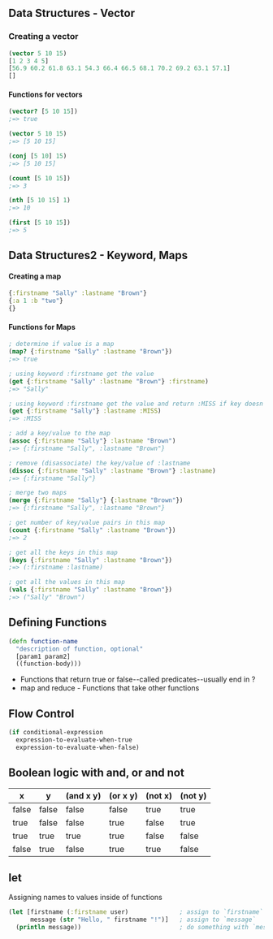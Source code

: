 ## Data Structures - Vector

### Creating a vector

```clj
(vector 5 10 15)
[1 2 3 4 5]
[56.9 60.2 61.8 63.1 54.3 66.4 66.5 68.1 70.2 69.2 63.1 57.1]
[]
```

#### Functions for vectors

```clj
(vector? [5 10 15])
;=> true

(vector 5 10 15)
;=> [5 10 15]

(conj [5 10] 15)
;=> [5 10 15]

(count [5 10 15])
;=> 3

(nth [5 10 15] 1)
;=> 10

(first [5 10 15])
;=> 5
```

## Data Structures2 - Keyword, Maps

#### Creating a map

```clj
{:firstname "Sally" :lastname "Brown"}
{:a 1 :b "two"}
{}
```


#### Functions for Maps

```clj
; determine if value is a map
(map? {:firstname "Sally" :lastname "Brown"})
;=> true

; using keyword :firstname get the value
(get {:firstname "Sally" :lastname "Brown"} :firstname)
;=> "Sally"

; using keyword :firstname get the value and return :MISS if key doesn't exist in map
(get {:firstname "Sally"} :lastname :MISS)
;=> :MISS

; add a key/value to the map
(assoc {:firstname "Sally"} :lastname "Brown")
;=> {:firstname "Sally", :lastname "Brown"}

; remove (disassociate) the key/value of :lastname
(dissoc {:firstname "Sally" :lastname "Brown"} :lastname)
;=> {:firstname "Sally"}

; merge two maps
(merge {:firstname "Sally"} {:lastname "Brown"})
;=> {:firstname "Sally", :lastname "Brown"}

; get number of key/value pairs in this map
(count {:firstname "Sally" :lastname "Brown"})
;=> 2

; get all the keys in this map
(keys {:firstname "Sally" :lastname "Brown"})
;=> (:firstname :lastname)

; get all the values in this map
(vals {:firstname "Sally" :lastname "Brown"})
;=> ("Sally" "Brown")
```

## Defining Functions

```clj
(defn function-name
  "description of function, optional"
  [param1 param2]
  ((function-body)))
```

* Functions that return true or false--called predicates--usually end in ?
* map and reduce - Functions that take other functions

## Flow Control

```clj
(if conditional-expression
  expression-to-evaluate-when-true
  expression-to-evaluate-when-false)
```

## Boolean logic with and, or and not

| x     | y     | (and x y) | (or x y) | (not x) | (not y) |
| ----- | ----- | --------- | -------- | ------- | ------- |
| false | false | false | false | true  | true  |
| true  | false | false | true  | false | true  |
| true  | true  | true  | true  | false | false |
| false | true  | false | true  | true  | false |

## let 
Assigning names to values inside of functions

```clj
(let [firstname (:firstname user)              ; assign to `firstname`
      message (str "Hello, " firstname "!")]   ; assign to `message`
  (println message))                           ; do something with `message`
```


